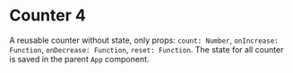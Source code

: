 # Counter 4

A reusable counter without state, only props: `count: Number`, `onIncrease: Function`, `onDecrease: Function`, `reset: Function`. The state for all counter is saved in the parent `App` component.
